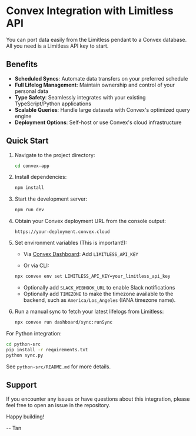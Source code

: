 # Convex Integration with Limitless API

You can port data easily from the Limitless pendant to a Convex database. All you need is a Limitless API key to start.

## Benefits

- **Scheduled Syncs**: Automate data transfers on your preferred schedule
- **Full Lifelog Management**: Maintain ownership and control of your personal data
- **Type Safety**: Seamlessly integrates with your existing TypeScript/Python applications
- **Scalable Queries**: Handle large datasets with Convex's optimized query engine
- **Deployment Options**: Self-host or use Convex's cloud infrastructure

## Quick Start

1. Navigate to the project directory:
   ```bash
   cd convex-app
   ```

2. Install dependencies:
   ```bash
   npm install
   ```

3. Start the development server:
   ```bash
   npm run dev
   ```

4. Obtain your Convex deployment URL from the console output:
   ```
   https://your-deployment.convex.cloud
   ```

5. Set environment variables (This is important!):
   - Via [Convex Dashboard](https://dashboard.convex.dev/): Add `LIMITLESS_API_KEY`
  
   - Or via CLI:
   ```bash
   npx convex env set LIMITLESS_API_KEY=your_limitless_api_key
   ```
   - Optionally add `SLACK_WEBHOOK_URL` to enable Slack notifications
   - Optionally add `TIMEZONE` to make the timezone available to the backend, such as `America/Los_Angeles` (IANA timezone name).


6. Run a manual sync to fetch your latest lifelogs from Limitless:
   ```bash
   npx convex run dashboard/sync:runSync
   ```


For Python integration:
   ```bash
   cd python-src
   pip install -r requirements.txt
   python sync.py
   ```
   See `python-src/README.md` for more details.


## Support

If you encounter any issues or have questions about this integration, please feel free to open an issue in the repository.

Happy building!

-- Tan
